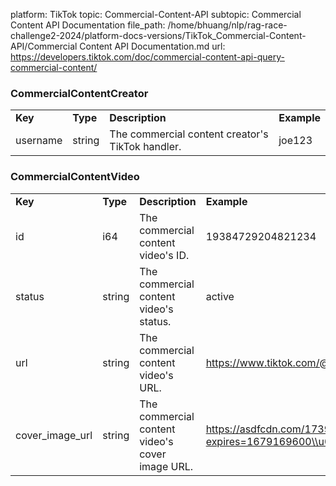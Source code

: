 platform: TikTok
topic: Commercial-Content-API
subtopic: Commercial Content API Documentation
file_path: /home/bhuang/nlp/rag-race-challenge2-2024/platform-docs-versions/TikTok_Commercial-Content-API/Commercial Content API Documentation.md
url: https://developers.tiktok.com/doc/commercial-content-api-query-commercial-content/

### CommercialContentCreator

|     |     |     |     |
| --- | --- | --- | --- |
| **Key** | **Type** | **Description** | **Example** |
| username | string | The commercial content creator's TikTok handler. | joe123 |

### CommercialContentVideo

|     |     |     |     |
| --- | --- | --- | --- |
| **Key** | **Type** | **Description** | **Example** |
| id  | i64 | The commercial content video's ID. | 19384729204821234 |
| status | string | The commercial content video's status. | active |
| url | string | The commercial content video's URL. | https://www.tiktok.com/@joe1234567/video/19384729204821234 |
| cover\_image\_url | string | The commercial content video's cover image URL. | https://asdfcdn.com/17392712.jpeg?x-expires=1679169600\\u0026x-signature=asdf |